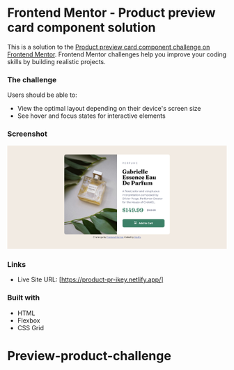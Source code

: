 # Frontend Mentor - Product preview card component solution

This is a solution to the [Product preview card component challenge on Frontend Mentor](https://www.frontendmentor.io/challenges/product-preview-card-component-GO7UmttRfa). Frontend Mentor challenges help you improve your coding skills by building realistic projects.

### The challenge

Users should be able to:

- View the optimal layout depending on their device's screen size
- See hover and focus states for interactive elements

### Screenshot

![](./screenshoot/ss-desktop-view.png)

### Links

- Live Site URL: [https://product-pr-ikey.netlify.app/]

### Built with

- HTML
- Flexbox
- CSS Grid
# Preview-product-challenge
